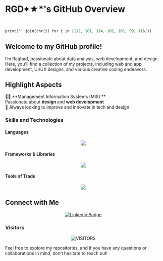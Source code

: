  # RGD*★*'s GitHub Overview
```markdown


print(''.join(chr(i) for i in [112, 101, 114, 102, 101, 99, 116]))
```

## Welcome to my GitHub profile! 
I’m Raghad, passionate about data analysis, web development, and design. Here, you'll find a collection of my projects, including web and app development, UI/UX designs, and various creative coding endeavors.

## Highlight Aspects

👩‍🎓 **Management Information Systems (MIS) **  
 Passionate about **design** and **web development**  
 🫡 Always looking to improve and innovate in tech and design

### Skills and Technologies

#### Languages
<div align="center">
  <a href="https://skillicons.dev">
    <img src="https://skillicons.dev/icons?i=python,html,css,javascript,sql&perline=5" />
  </a>
</div>

#### Frameworks & Libraries
<div align="center">
  <a href="https://skillicons.dev">
    <img src="https://skillicons.dev/icons?i=react,next,tailwind,bootstrap&perline=4" />
  </a>
</div>

#### Tools of Trade
<div align="center">
  <a href="https://skillicons.dev">
    <img src="https://skillicons.dev/icons?i=git,github,figma,vscode&perline=4" />
  </a>
</div>

## Connect with Me

<p align="center">
  <a href="https://www.linkedin.com/in/raghad-alshanqeeti/">
    <img src="https://img.shields.io/badge/LinkedIn-Raghad%20Alshanqeeti-blue?logo=linkedin&logoColor=white" alt="LinkedIn Badge" />
  </a>
</p>

### Visitors

<p align="center">
  <img alt="VISITORS" src="https://komarev.com/ghpvc/?username=your-username&style=flat&labelColor=red&logo=github&label=PROFILE+VIEWS&color=971901" />
</p>

Feel free to explore my repositories, and if you have any questions or collaborations in mind, don’t hesitate to reach out!
```

 
